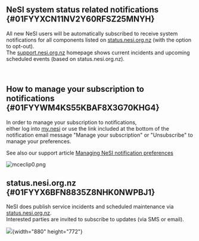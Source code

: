 NeSI system status related notifications {#01FYYXCN11NV2Y60RFSZ25MNYH}
----------------------------------------

All new NeSI users will be automatically subscribed to receive system
notifications for all components listed on
[status.nesi.org.nz](https://status.nesi.org.nz) (with the option to
opt-out).\
The [support.nesi.org.nz](https://support.nesi.org.nz) homepage shows
current incidents and upcoming scheduled events (based on
status.nesi.org.nz).

 

How to manage your subscription to notifications {#01FYYWM4KS55KBAF8X3G70KHG4}
------------------------------------------------

In order to manage your subscription to notifications,\
either log into [my.nesi](https://my.nesi.org.nz/account/preference) or
use the link included at the bottom of the notification email message
\"Manage your subscription\" or \"Unsubscribe\" to manage your
preferences.

See also our support article [Managing NeSI notification
preferences](https://support.nesi.org.nz/hc/en-gb/articles/4563294188687)

![mceclip0.png](https://support.nesi.org.nz/hc/article_attachments/4563357435279/mceclip0.png)

status.nesi.org.nz {#01FYYX6BFN8835Z8NHK0NWPBJ1}
------------------

NeSI does publish service incidents and scheduled maintenance via
[status.nesi.org.nz](https://status.nesi.org.nz). \
Interested parties are invited to subscribe to updates (via SMS or
email).

![](https://support.nesi.org.nz/hc/article_attachments/360001620295/mceclip0.png){width="880"
height="772"}
